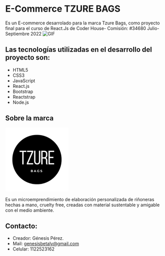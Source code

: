 # E-Commerce TZURE BAGS

Es un E-commerce desarrolado para la marca Tzure Bags, como proyecto final para el curso de React.Js de Coder House- Comisión: #34680 Julio- Septiembre 2022
<img src=' https://media.giphy.com/media/X7XJzI8KxMb3nkbB68/giphy.gif' alt="GIF" />

## Las tecnologías utilizadas en el desarrollo del proyecto son:
* HTML5
* CSS3
* JavaScript 
* React.js
* Bootstrap 
* Reactstrap
* Node.js

## Sobre la marca
 <img  src="./public/img/favicon.ico" width="200vh" />

Es un microemprendimiento de elaboración personalizada de riñoneras hechas a mano, cruelty free, creadas con material sustentable y amigable con el medio ambiente. 

## Contacto:
* Creador: Génesis Pérez.
* Mail: genesisbetaly@gmail.com
* Celular: 1122523162



